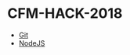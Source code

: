 # CFM-HACK-2018

- [Git](https://git-scm.com/downloads)
- [NodeJS](https://nodejs.org/en/download/)

```
